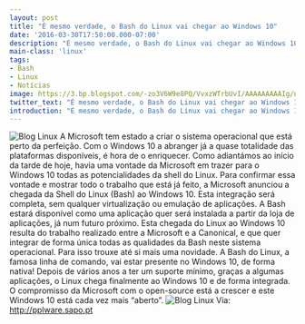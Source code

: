 ```yaml
---
layout: post
title: "É mesmo verdade, o Bash do Linux vai chegar ao Windows 10"
date: '2016-03-30T17:50:00.000-07:00'
description: "É mesmo verdade, o Bash do Linux vai chegar ao Windows 10"
main-class: 'linux'
tags:
- Bash
- Linux
- Notícias
image: https://3.bp.blogspot.com/-zo3V6W9e8PQ/VvxzWTrbUvI/AAAAAAAAAIg/neOydC_rTsUKrfRPeVr0J8GUqYvYXg13g/s72-c/win_bash_2.jpg
twitter_text: "É mesmo verdade, o Bash do Linux vai chegar ao Windows 10"
introduction: "É mesmo verdade, o Bash do Linux vai chegar ao Windows 10"
---
```

![Blog Linux](https://3.bp.blogspot.com/-zo3V6W9e8PQ/VvxzWTrbUvI/AAAAAAAAAIg/neOydC_rTsUKrfRPeVr0J8GUqYvYXg13g/s640/win_bash_2.jpg "Blog Linux")
A Microsoft tem estado a criar o sistema operacional que está perto da perfeição. Com o Windows 10 a abranger já a quase totalidade das plataformas disponíveis, é hora de o enriquecer.
Como adiantámos ao início da tarde de hoje, havia uma vontade da Microsoft em trazer para o Windows 10 todas as potencialidades da shell do Linux. Para confirmar essa vontade e mostrar todo o trabalho que está já feito, a Microsoft anunciou a chegada da Shell do Linux (Bash) ao Windows 10.
Esta integração será completa, sem qualquer virtualização ou emulação de aplicações. A Bash estará disponível como uma aplicação quer será instalada a partir da loja de aplicações, já num futuro próximo.
Esta chegada do Linux ao Windows 10 resulta do trabalho realizado entre a Microsoft e a Canonical, e que quer integrar de forma única todas as qualidades da Bash neste sistema operacional.
Para isso trouxe até si mais uma novidade. A Bash do Linux, a famosa linha de comando, vai estar presente no Windows 10, de forma nativa!
Depois de vários anos a ter um suporte mínimo, graças a algumas aplicações, o Linux chega finalmente ao Windows 10 e de forma integrada.
O compromisso da Microsoft com o open-source está a crescer e este Windows 10 está cada vez mais “aberto”.
![Blog Linux](https://4.bp.blogspot.com/-vnQQ6mLrmgo/VvxzyOaWnLI/AAAAAAAAAIk/_9rUjfONKNEWWtowZV5DX5BsXBpnCkAeg/s640/win_bash_1.jpg "Blog Linux")
Via: http://pplware.sapo.pt
